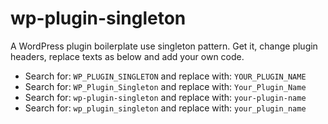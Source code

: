 # wp-plugin-singleton
A WordPress plugin boilerplate use singleton pattern.
Get it, change plugin headers, replace texts as below and add your own code.

- Search for: `WP_PLUGIN_SINGLETON` and replace with: `YOUR_PLUGIN_NAME`
- Search for: `WP_Plugin_Singleton` and replace with: `Your_Plugin_Name`
- Search for: `wp-plugin-singleton` and replace with: `your-plugin-name`
- Search for: `wp_plugin_singleton` and replace with: `your_plugin_name`
